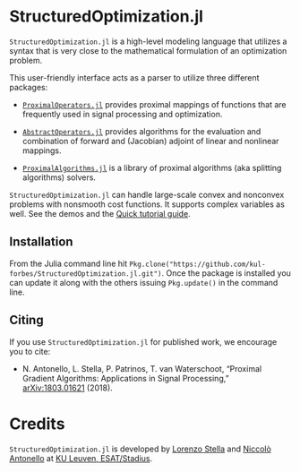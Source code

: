 # StructuredOptimization.jl

`StructuredOptimization.jl` is a high-level modeling language
that utilizes a syntax that is very close to
the mathematical formulation of an optimization problem.

This user-friendly interface
acts as a parser to utilize
three different packages:

* [`ProximalOperators.jl`](https://github.com/kul-forbes/ProximalOperators.jl) provides proximal mappings of functions that are frequently used in signal processing and optimization. 

* [`AbstractOperators.jl`](https://github.com/kul-forbes/ProximalOperators.jl) provides algorithms for the evaluation and combination of forward and (Jacobian) adjoint of linear and nonlinear mappings.

* [`ProximalAlgorithms.jl`](https://github.com/kul-forbes/ProximalAlgorithms.jl) is a library of proximal algorithms (aka splitting algorithms) solvers.

`StructuredOptimization.jl` can handle large-scale convex and nonconvex problems with nonsmooth cost functions. It supports complex variables as well. See the demos and the [Quick tutorial guide](@ref).

## Installation

From the Julia command line hit `Pkg.clone("https://github.com/kul-forbes/StructuredOptimization.jl.git")`.
Once the package is installed you can update it along with the others issuing
`Pkg.update()` in the command line.

## Citing

If you use `StructuredOptimization.jl` for published work, we encourage you to cite:

* N. Antonello, L. Stella, P. Patrinos, T. van Waterschoot, “Proximal Gradient Algorithms: Applications in Signal Processing,” [arXiv:1803.01621](https://arxiv.org/abs/1803.01621) (2018).

# Credits

`StructuredOptimization.jl` is developed by
[Lorenzo Stella](https://lostella.github.io) and
[Niccolò Antonello](https://nantonel.github.io)
at [KU Leuven, ESAT/Stadius](https://www.esat.kuleuven.be/stadius/).
